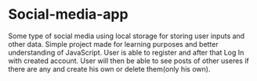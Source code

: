 # Social-media-app
Some type of social media using local storage for storing user inputs and other data. Simple project made for learning purposes and better understanding of JavaScript. User is able to register and after that Log In with created account. User will then be able to see posts of other useres if there are any and create his own or delete them(only his own).
